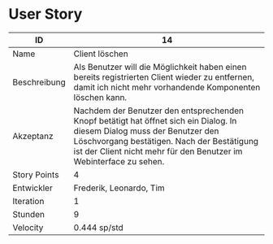 # User Story

| ID         |14|
|-|-|
|Name        |Client löschen|
|Beschreibung|Als Benutzer will die Möglichkeit haben einen bereits registrierten Client wieder zu entfernen, damit ich nicht mehr vorhandende Komponenten löschen kann.|
|Akzeptanz   |Nachdem der Benutzer den entsprechenden Knopf betätigt hat öffnet sich ein Dialog. In diesem Dialog muss der Benutzer den Löschvorgang bestätigen. Nach der Bestätigung ist der Client nicht mehr für den Benutzer im Webinterface zu sehen.|
|Story Points|4|
|Entwickler  |Frederik, Leonardo, Tim|
|Iteration   |1|
|Stunden     |9|
|Velocity    |0.444 sp/std|
